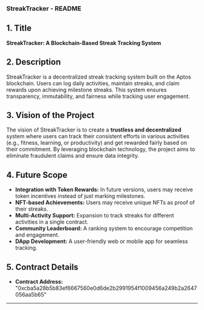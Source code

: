 ### **StreakTracker - README**  

## **1. Title**  
**StreakTracker: A Blockchain-Based Streak Tracking System**  

## **2. Description**  
StreakTracker is a decentralized streak tracking system built on the Aptos blockchain. Users can log daily activities, maintain streaks, and claim rewards upon achieving milestone streaks. This system ensures transparency, immutability, and fairness while tracking user engagement.  

## **3. Vision of the Project**  
The vision of StreakTracker is to create a **trustless and decentralized** system where users can track their consistent efforts in various activities (e.g., fitness, learning, or productivity) and get rewarded fairly based on their commitment. By leveraging blockchain technology, the project aims to eliminate fraudulent claims and ensure data integrity.  

## **4. Future Scope**  
- **Integration with Token Rewards:** In future versions, users may receive token incentives instead of just marking milestones.  
- **NFT-based Achievements:** Users may receive unique NFTs as proof of their streaks.  
- **Multi-Activity Support:** Expansion to track streaks for different activities in a single contract.  
- **Community Leaderboard:** A ranking system to encourage competition and engagement.  
- **DApp Development:** A user-friendly web or mobile app for seamless tracking.  

## **5. Contract Details**  
- **Contract Address:**  "0xcba5a28b5b83ef6667560e0d6de2b2991954f1009456a249b2a2647056aa5b65"

---
